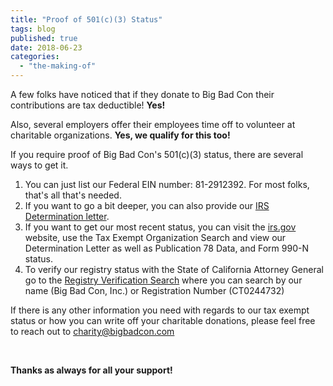 ```yaml
---
title: "Proof of 501(c)(3) Status"
tags: blog
published: true
date: 2018-06-23
categories: 
  - "the-making-of"
---
```


A few folks have noticed that if they donate to Big Bad Con their contributions are tax deductible! **Yes!**

Also, several employers offer their employees time off to volunteer at charitable organizations. **Yes, we qualify for this too!**

If you require proof of Big Bad Con's 501(c)(3) status, there are several ways to get it.

1. You can just list our Federal EIN number: 81-2912392. For most folks, that's all that's needed.
2. If you want to go a bit deeper, you can also provide our [IRS Determination letter](https://www.dropbox.com/s/wkte3s1qwi21tsh/IRS%20Determination%20Letter.pdf?dl=0).
3. If you want to get our most recent status, you can visit the [irs.gov](https://apps.irs.gov/app/eos/displayAll.do?dispatchMethod=displayAllInfo&Id=4785937&ein=812912392&zipCode=&country=US&deductibility=all&dispatchMethod=searchAll&isDescending=false&city=&ein1=81-2912392&postDateFrom=&exemptTypeCode=al&submitName=Search&sortColumn=orgName&totalResults=1&names=&resultsPerPage=25&indexOfFirstRow=0&postDateTo=&searchChoice=&state=All+States) website, use the Tax Exempt Organization Search and view our Determination Letter as well as Publication 78 Data, and Form 990-N status.
4. To verify our registry status with the State of California Attorney General go to the [Registry Verification Search](http://rct.doj.ca.gov/Verification/Web/Search.aspx?facility=Y) where you can search by our name (Big Bad Con, Inc.) or Registration Number (CT0244732)

If there is any other information you need with regards to our tax exempt status or how you can write off your charitable donations, please feel free to reach out to [charity@bigbadcon.com](mailto:charity@bigbadcon.com)

 

**Thanks as always for all your support!**
